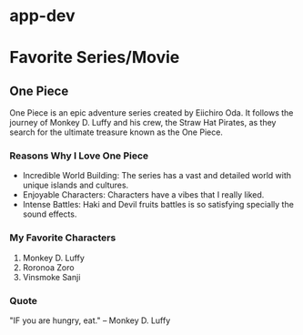 # app-dev
# Favorite Series/Movie

## One Piece
One Piece is an epic adventure series created by Eiichiro Oda. It follows the journey of Monkey D. Luffy and his crew, the Straw Hat Pirates, as they search for the ultimate treasure known as the One Piece.

### Reasons Why I Love One Piece
- Incredible World Building: The series has a vast and detailed world with unique islands and cultures.
- Enjoyable Characters: Characters have a vibes that I really liked.
- Intense Battles: Haki and Devil fruits battles is so satisfying specially the sound effects.

### My Favorite Characters
1. Monkey D. Luffy
2. Roronoa Zoro
3. Vinsmoke Sanji

### Quote
"IF you are hungry, eat." – Monkey D. Luffy
